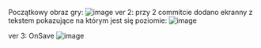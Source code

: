 

Początkowy obraz gry:
![image](https://github.com/user-attachments/assets/20fb7768-5a01-4e71-a7e0-f5d9f485a1c6)
ver 2:
przy 2 commitcie dodano ekranny z tekstem pokazujące na którym jest się poziomie: 
![image](https://github.com/user-attachments/assets/c4ab577d-1866-4858-9d2a-f0ca76fcf065)

ver 3:
OnSave
![image](https://github.com/user-attachments/assets/a43a54c5-76af-414b-99f6-a994c5c1441c)
